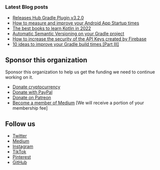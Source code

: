 
### Latest Blog posts
<!-- BLOG-POST-LIST:START -->
- [Releases Hub Gradle Plugin v3.2.0](https://blog.dipien.com/releases-hub-gradle-plugin-v3-2-0-c7ee5100f5bc?source=rss----37b2d1091422---4)
- [How to measure and improve your Android App Startup times](https://blog.dipien.com/how-to-measure-and-improve-your-android-app-startup-times-b174a758b40?source=rss----37b2d1091422---4)
- [The best books to learn Kotlin in 2022](https://blog.dipien.com/the-best-books-to-learn-kotlin-894f9a83e64a?source=rss----37b2d1091422---4)
- [Automatic Semantic Versioning on your Gradle project](https://blog.dipien.com/automatic-semantic-versioning-on-your-gradle-project-6343b626b27b?source=rss----37b2d1091422---4)
- [How to increase the security of the API Keys created by Firebase](https://blog.dipien.com/how-to-increase-the-security-of-the-api-keys-created-by-firebase-e9be0925526b?source=rss----37b2d1091422---4)
- [10 ideas to improve your Gradle build times [Part III]](https://blog.dipien.com/10-ideas-to-improve-your-gradle-build-times-part-iii-db06392f253?source=rss----37b2d1091422---4)
<!-- BLOG-POST-LIST:END -->

## Sponsor this organization

Sponsor this organization to help us get the funding we need to continue working on it.

* [Donate cryptocurrency](http://coinbase.dipien.com/)
* [Donate with PayPal](http://paypal.dipien.com/)
* [Donate on Patreon](http://patreon.dipien.com/)
* [Become a member of Medium](https://maxirosson.medium.com/membership) [We will receive a portion of your membership fee]

## Follow us
* [Twitter](http://twitter.dipien.com)
* [Medium](http://medium.dipien.com)
* [Instagram](http://instagram.dipien.com)
* [TikTok](https://tiktok.dipien.com)
* [Pinterest](http://pinterest.dipien.com)
* [GitHub](http://github.dipien.com)

